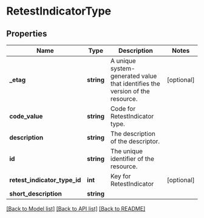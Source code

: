 # RetestIndicatorType

## Properties
Name | Type | Description | Notes
------------ | ------------- | ------------- | -------------
**_etag** | **string** | A unique system-generated value that identifies the version of the resource. | [optional] 
**code_value** | **string** | Code for RetestIndicator type. | 
**description** | **string** | The description of the descriptor. | 
**id** | **string** | The unique identifier of the resource. | 
**retest_indicator_type_id** | **int** | Key for RetestIndicator | [optional] 
**short_description** | **string** |  | 

[[Back to Model list]](../README.md#documentation-for-models) [[Back to API list]](../README.md#documentation-for-api-endpoints) [[Back to README]](../README.md)



